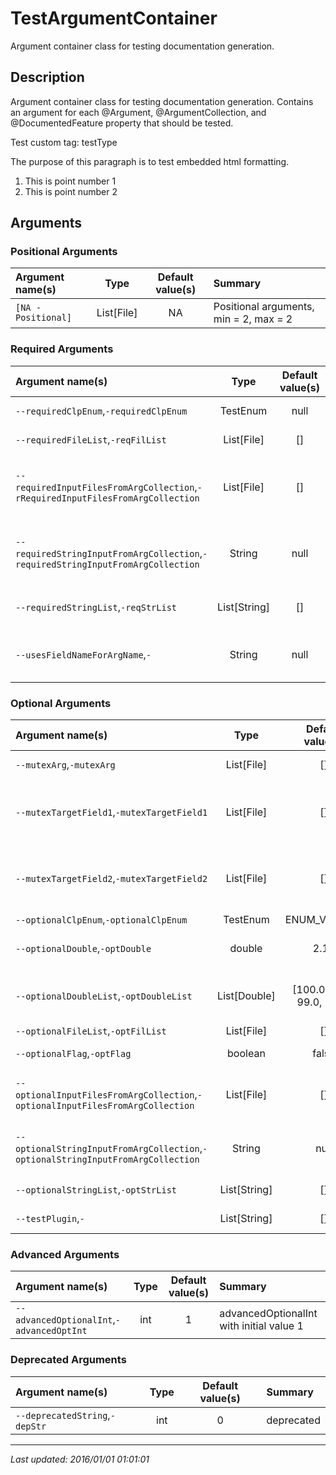 # TestArgumentContainer

Argument container class for testing documentation generation.

## Description

Argument container class for testing documentation generation. Contains an argument
 for each @Argument, @ArgumentCollection, and @DocumentedFeature property that should
 be tested.

 Test custom tag:
 testType

 <p>
 The purpose of this paragraph is to test embedded html formatting.
 <ol>
     <li>This is point number 1</li>
     <li>This is point number 2</li>
 </ol>
 </p>

## Arguments

### Positional Arguments

| Argument name(s) | Type | Default value(s) | Summary |
| :--------------- | :--: | :--------------: | :------ |
| `[NA - Positional]` | List[File] | NA | Positional arguments, min = 2, max = 2 |

### Required Arguments

| Argument name(s) | Type | Default value(s) | Summary |
| :--------------- | :--: | :--------------: | :------ |
| `--requiredClpEnum`,`-requiredClpEnum` | TestEnum | null | Required Clp enum |
| `--requiredFileList`,`-reqFilList` | List[File] | [] | Required file list |
| `--requiredInputFilesFromArgCollection`,`-rRequiredInputFilesFromArgCollection` | List[File] | [] | Required input files from argument collection |
| `--requiredStringInputFromArgCollection`,`-requiredStringInputFromArgCollection` | String | null | Required string input from argument collection |
| `--requiredStringList`,`-reqStrList` | List[String] | [] | A required list of strings |
| `--usesFieldNameForArgName`,`-` | String | null | Use field name if no name in annotation. |

### Optional Arguments

| Argument name(s) | Type | Default value(s) | Summary |
| :--------------- | :--: | :--------------: | :------ |
| `--mutexArg`,`-mutexArg` | List[File] | [] | Undocumented option |
| `--mutexTargetField1`,`-mutexTargetField1` | List[File] | [] | SAM/BAM/CRAM file(s) with alignment data from the first read of a pair. |
| `--mutexTargetField2`,`-mutexTargetField2` | List[File] | [] | SAM/BAM file(s) with alignment data from the second read of a pair. |
| `--optionalClpEnum`,`-optionalClpEnum` | TestEnum | ENUM_VALUE_1 | Optional Clp enum |
| `--optionalDouble`,`-optDouble` | double | 2.15 | Optionals double with initial value 2.15 |
| `--optionalDoubleList`,`-optDoubleList` | List[Double] | [100.0, 99.9, 99.0, 90.0] | optionalDoubleList with initial values: 100.0, 99.9, 99.0, 90.0 |
| `--optionalFileList`,`-optFilList` | List[File] | [] | Optional file list |
| `--optionalFlag`,`-optFlag` | boolean | false | Optional flag, defaults to false. |
| `--optionalInputFilesFromArgCollection`,`-optionalInputFilesFromArgCollection` | List[File] | [] | Optional input files from argument collection |
| `--optionalStringInputFromArgCollection`,`-optionalStringInputFromArgCollection` | String | null | Optional string input from argument collection |
| `--optionalStringList`,`-optStrList` | List[String] | [] | An optional list of strings |
| `--testPlugin`,`-` | List[String] | [] | Undocumented option |

### Advanced Arguments

| Argument name(s) | Type | Default value(s) | Summary |
| :--------------- | :--: | :--------------: | :------ |
| `--advancedOptionalInt`,`-advancedOptInt` | int | 1 | advancedOptionalInt with initial value 1 |

### Deprecated Arguments

| Argument name(s) | Type | Default value(s) | Summary |
| :--------------- | :--: | :--------------: | :------ |
| `--deprecatedString`,`-depStr` | int | 0 | deprecated |


---

*Last updated: 2016/01/01 01:01:01*